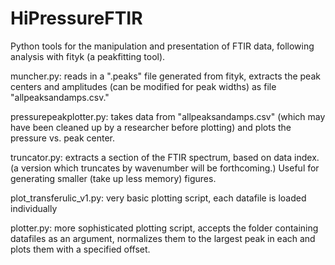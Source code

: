 # HiPressureFTIR
Python tools for the manipulation and presentation of FTIR data, following analysis with fityk (a peakfitting tool).

muncher.py: reads in a ".peaks" file generated from fityk, extracts the peak centers and amplitudes (can be modified for peak widths) as file "allpeaksandamps.csv."

pressurepeakplotter.py: takes data from "allpeaksandamps.csv" (which may have been cleaned up by a researcher before plotting) and plots the pressure vs. peak center.

truncator.py: extracts a section of the FTIR spectrum, based on data index. (a version which truncates by wavenumber will be forthcoming.)  Useful for generating smaller (take up less memory) figures.

plot_transferulic_v1.py: very basic plotting script, each datafile is loaded individually

plotter.py: more sophisticated plotting script, accepts the folder containing datafiles as an argument, normalizes them to the largest peak in each and plots them with a specified offset.
